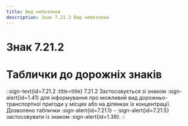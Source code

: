 ```yaml
---
title: Вид небезпеки
description: Знак 7.21.2 Вид небезпеки
---
```

# Знак 7.21.2
# Таблички до дорожніх знаків
::sign-text{id=7.21.2 :title=title}
7.21.2 Застосовується зі знаком :sign-alert{id=1.41} для інформування про можливий вид дорожньо-транспортної пригоди у місцях або на ділянках їх концентрації.
Дозволено таблички :sign-alert{id=7.21.1} - :sign-alert{id=7.21.5} застосовувати із знаком :sign-alert{id=1.39}.
::